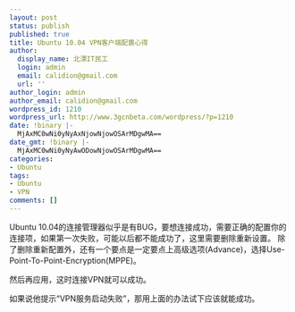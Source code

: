 ```yaml
---
layout: post
status: publish
published: true
title: Ubuntu 10.04 VPN客户端配置心得
author:
  display_name: 北漂IT民工
  login: admin
  email: calidion@gmail.com
  url: ''
author_login: admin
author_email: calidion@gmail.com
wordpress_id: 1210
wordpress_url: http://www.3gcnbeta.com/wordpress/?p=1210
date: !binary |-
  MjAxMC0wNi0yNyAxNjowNjowOSArMDgwMA==
date_gmt: !binary |-
  MjAxMC0wNi0yNyAwODowNjowOSArMDgwMA==
categories:
- Ubuntu
tags:
- Ubuntu
- VPN
comments: []
---
```

<p>Ubuntu 10.04的连接管理器似乎是有BUG，要想连接成功，需要正确的配置你的连接项，如果第一次失败，可能以后都不能成功了，这里需要删除重新设置。 除了删除重新配置外，还有一个要点是一定要点上高级选项(Advance)，选择Use-Point-To-Point-Encryption(MPPE)。</p>
<p>然后再应用，这时连接VPN就可以成功。</p>
<p>如果说他提示&ldquo;VPN服务启动失败&rdquo;，那用上面的办法试下应该就能成功。</p>
